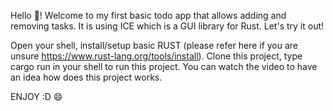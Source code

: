 Hello 👋! Welcome to my first basic todo app that allows adding and removing tasks. It is using ICE which is a GUI library for Rust. 
Let's try it out! 

Open your shell, install/setup basic RUST (please refer here if you are unsure https://www.rust-lang.org/tools/install).
Clone this project, type cargo run  in your shell to run this project. 
You can watch the video to have an idea how does this project works.

ENJOY :D 😄
